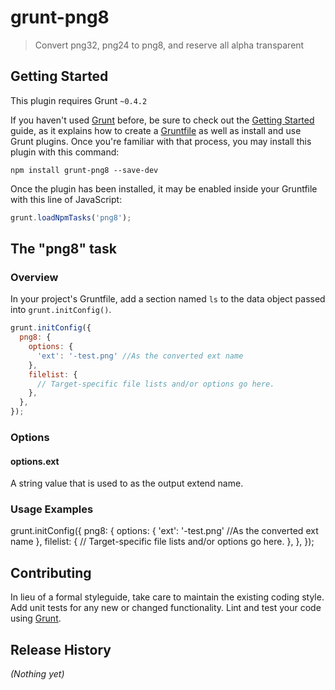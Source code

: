 # grunt-png8

> Convert png32, png24 to png8, and reserve all alpha transparent

## Getting Started
This plugin requires Grunt `~0.4.2`

If you haven't used [Grunt](http://gruntjs.com/) before, be sure to check out the [Getting Started](http://gruntjs.com/getting-started) guide, as it explains how to create a [Gruntfile](http://gruntjs.com/sample-gruntfile) as well as install and use Grunt plugins. Once you're familiar with that process, you may install this plugin with this command:

```shell
npm install grunt-png8 --save-dev
```

Once the plugin has been installed, it may be enabled inside your Gruntfile with this line of JavaScript:

```js
grunt.loadNpmTasks('png8');
```

## The "png8" task

### Overview
In your project's Gruntfile, add a section named `ls` to the data object passed into `grunt.initConfig()`.

```js
grunt.initConfig({
  png8: {
    options: {
      'ext': '-test.png' //As the converted ext name
    },
    filelist: {
      // Target-specific file lists and/or options go here.
    },
  },
});
```

### Options

#### options.ext
A string value that is used to as the output extend name.

### Usage Examples
grunt.initConfig({
  png8: {
    options: {
      'ext': '-test.png' //As the converted ext name
    },
    filelist: {
      // Target-specific file lists and/or options go here.
    },
  },
});

## Contributing
In lieu of a formal styleguide, take care to maintain the existing coding style. Add unit tests for any new or changed functionality. Lint and test your code using [Grunt](http://gruntjs.com/).

## Release History
_(Nothing yet)_
